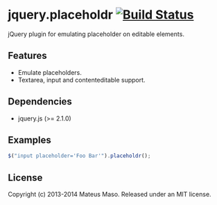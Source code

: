jquery.placeholdr [![Build Status](https://travis-ci.org/mateusmaso/jquery.placeholdr.svg?branch=master)](https://travis-ci.org/mateusmaso/jquery.placeholdr)
==================

jQuery plugin for emulating placeholder on editable elements.

## Features

* Emulate placeholders.
* Textarea, input and contenteditable support.

## Dependencies

* jquery.js (>= 2.1.0)

## Examples

```javascript
$("input placeholder='Foo Bar'").placeholdr();
```

## License

Copyright (c) 2013-2014 Mateus Maso. Released under an MIT license.
